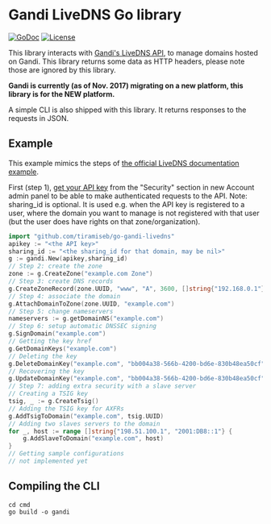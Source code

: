 Gandi LiveDNS Go library
========================

[![GoDoc](https://godoc.org/github.com/tiramiseb/go-gandi-livedns?status.svg)](https://godoc.org/github.com/tiramiseb/go-gandi-livedns)
[![License](https://img.shields.io/badge/license-MIT-blue.svg)](https://raw.githubusercontent.com/tiramiseb/go-gandi-livedns/master/LICENSE)

This library interacts with [Gandi's LiveDNS API](http://doc.livedns.gandi.net/), to manage domains hosted on Gandi. This library returns some data as HTTP headers, please note those are ignored by this library.

**Gandi is currently (as of Nov. 2017) migrating on a new platform, this library is for the NEW platform.**

A simple CLI is also shipped with this library. It returns responses to the requests in JSON.

Example
-------

This example mimics the steps of [the official LiveDNS documentation example](http://doc.livedns.gandi.net/#quick-example).

First (step 1), [get your API key](https://account.gandi.net/) from the "Security" section in new Account admin panel to be able to make authenticated requests to the API.
Note: sharing_id is optional. It is used e.g. when the API key is registered to a user, where the domain you want to manage is not registered with that user (but the user does have rights on that zone/organization).
```go
import "github.com/tiramiseb/go-gandi-livedns"
apikey := "<the API key>"
sharing_id := "<the sharing_id for that domain, may be nil>"
g := gandi.New(apikey,sharing_id)
// Step 2: create the zone
zone := g.CreateZone("example.com Zone")
// Step 3: create DNS records
g.CreateZoneRecord(zone.UUID, "www", "A", 3600, []string{"192.168.0.1"})
// Step 4: associate the domain
g.AttachDomainToZone(zone.UUID, "example.com")
// Step 5: change nameservers
nameservers := g.getDomainNS("example.com")
// Step 6: setup automatic DNSSEC signing
g.SignDomain("example.com")
// Getting the key href
g.GetDomainKeys("example.com")
// Deleting the key
g.DeleteDomainKey("example.com", "bb004a38-566b-4200-bd6e-830b48ea50cf")
// Recovering the key
g.UpdateDomainKey("example.com", "bb004a38-566b-4200-bd6e-830b48ea50cf", false)
// Step 7: adding extra security with a slave server
// Creating a TSIG key
tsig, _ := g.CreateTsig()
// Adding the TSIG key for AXFRs
g.AddTsigToDomain("example.com", tsig.UUID)
// Adding two slaves servers to the domain
for _, host := range []string{"198.51.100.1", "2001:DB8::1"} {
    g.AddSlaveToDomain("example.com", host)
}
// Getting sample configurations
// not implemented yet
```

Compiling the CLI
-----------------

```
cd cmd
go build -o gandi
```
